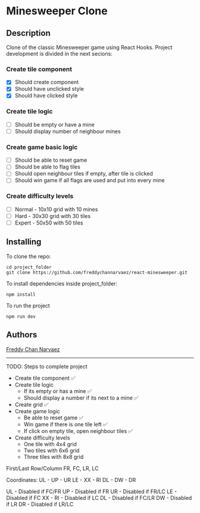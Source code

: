  # Minesweeper Clone

 ## Description
 Clone of the classic Minesweeper game using React Hooks. Project development is divided in the next secions:
 
 ### Create tile component
 * [x] Should create component
 * [x] Should have unclicked style
 * [x] Should have clicked style

 ### Create tile logic
 * [ ] Should be empty or have a mine
 * [ ] Should display number of neighbour mines

 ### Create game basic logic
 * [ ] Should be able to reset game
 * [ ] Should be able to flag tiles
 * [ ] Should open neighbour tiles if empty, after tile is clicked
 * [ ] Should win game if all flags are used and put into every mine
 
 ### Create difficulty levels
 * [ ] Normal - 10x10 grid with 10 mines 
 * [ ] Hard - 30x30 grid with 30 tiles
 * [ ] Expert - 50x50 with 50 tiles

 ## Installing
  To clone the repo:
 ```
 cd project_folder
 git clone https://github.com/freddychannarvaez/react-minesweeper.git
 ```
 To install dependencies inside project_folder:
 ```
 npm install
 ```
 To run the project
 ```
 npm run dev
 ```

 ## Authors
 [Freddy Chan Narvaez](freddychannarvaez.com)

--------------------
TODO: Steps to complete project
  - Create tile component ✅
  - Create tile logic
    - If its empty or has a mine ✅
    - Should display a number if its next to a mine ✅
  - Create grid ✅
  - Create game logic
    - Be able to reset game ✅
    - Win game if there is one tile left ✅
    - If click on empty tile, open neighbour tiles ✅
  - Create difficulty levels
    - One tile with 4x4 grid
    - Two tiles with 6x6 grid
    - Three tiles with 8x8 grid

  First/Last Row/Column
  FR, FC, LR, LC

  Coordinates:
  UL - UP - UR
  LE - XX - RI
  DL - DW - DR

  UL - Disabled if FC/FR
  UP - Disabled if FR
  UR - Disabled if FR/LC
  LE - Disabled if FC
  XX - 
  RI - Disabled if LC
  DL - Disabled if FC/LR
  DW - Disabled if LR
  DR - Disabled if LR/LC